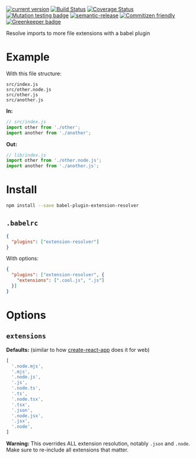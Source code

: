[![current version](https://img.shields.io/npm/v/babel-plugin-extension-resolver.svg)](https://www.npmjs.com/package/babel-plugin-extension-resolver)
[![Build Status](https://travis-ci.org/saiichihashimoto/babel-plugin-extension-resolver.svg?branch=master)](https://travis-ci.org/saiichihashimoto/babel-plugin-extension-resolver)
[![Coverage Status](https://coveralls.io/repos/github/saiichihashimoto/babel-plugin-extension-resolver/badge.svg?branch=master)](https://coveralls.io/github/saiichihashimoto/babel-plugin-extension-resolver?branch=master)
[![Mutation testing badge](https://badge.stryker-mutator.io/github.com/saiichihashimoto/babel-plugin-extension-resolver/master)](https://stryker-mutator.github.io)
[![semantic-release](https://img.shields.io/badge/%20%20%F0%9F%93%A6%F0%9F%9A%80-semantic--release-e10079.svg)](https://github.com/semantic-release/semantic-release)
[![Commitizen friendly](https://img.shields.io/badge/commitizen-friendly-brightgreen.svg)](http://commitizen.github.io/cz-cli/)
[![Greenkeeper badge](https://badges.greenkeeper.io/saiichihashimoto/babel-plugin-extension-resolver.svg)](https://greenkeeper.io/)

Resolve imports to more file extensions with a babel plugin

# Example

With this file structure:

```
src/index.js
src/other.node.js
src/other.js
src/another.js
```

**In:**

```javascript
// src/index.js
import other from './other';
import another from './another';
```
**Out:**

```javascript
// lib/index.js
import other from './other.node.js';
import another from './another.js';
```

# Install

```bash
npm install --save babel-plugin-extension-resolver
```

## `.babelrc`

```json
{
  "plugins": ["extension-resolver"]
}
```

With options:

```json
{
  "plugins": ["extension-resolver", {
    "extensions": [".cool.js", ".js"]
  }]
}
```

# Options

## `extensions`

**Defaults:** (similar to how [create-react-app](https://github.com/facebook/create-react-app/blob/00b5fa903c584d89fc578f8f3dd4980b6c7d866d/packages/react-scripts/config/paths.js#L49) does it for web)
```javascript
[
  '.node.mjs',
  '.mjs',
  '.node.js',
  '.js',
  '.node.ts',
  '.ts',
  '.node.tsx',
  '.tsx',
  '.json',
  '.node.jsx',
  '.jsx',
  '.node',
]
```

**Warning:** This overrides ALL extension resolution, notably `.json` and `.node`. Make sure to re-include all extensions that matter.
